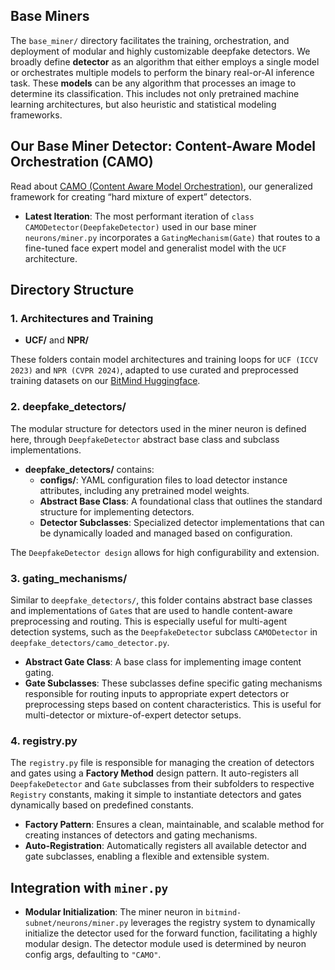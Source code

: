 ## Base Miners

The `base_miner/` directory facilitates the training, orchestration, and deployment of modular and highly customizable deepfake detectors.
We broadly define **detector** as an algorithm that either employs a single model or orchestrates multiple models to perform the binary real-or-AI inference task. These **models** can be any algorithm that processes an image to determine its classification. This includes not only pretrained machine learning architectures, but also heuristic and statistical modeling frameworks.

## Our Base Miner Detector: Content-Aware Model Orchestration (CAMO)

Read about [CAMO (Content Aware Model Orchestration)](https://bitmindlabs.notion.site/CAMO-Content-Aware-Model-Orchestration-CAMO-Framework-for-Deepfake-Detection-43ef46a0f9de403abec7a577a45cd075), our generalized framework for creating “hard mixture of expert” detectors.

- **Latest Iteration**: The most performant iteration of `class CAMODetector(DeepfakeDetector)` used in our base miner `neurons/miner.py` incorporates a `GatingMechanism(Gate)` that routes to a fine-tuned face expert model and generalist model with the `UCF` architecture.

## Directory Structure

### 1. Architectures and Training
- **UCF/** and **NPR/**

These folders contain model architectures and training loops for `UCF (ICCV 2023)` and `NPR (CVPR 2024)`, adapted to use curated and preprocessed training datasets on our [BitMind Huggingface](https://huggingface.co/bitmind).

### 2. deepfake_detectors/
The modular structure for detectors used in the miner neuron is defined here, through `DeepfakeDetector` abstract base class and subclass implementations.

- **deepfake_detectors/** contains:
  - **configs/**: YAML configuration files to load detector instance attributes, including any pretrained model weights.
  - **Abstract Base Class**: A foundational class that outlines the standard structure for implementing detectors.
  - **Detector Subclasses**: Specialized detector implementations that can be dynamically loaded and managed based on configuration.

The `DeepfakeDetector design` allows for high configurability and extension.

### 3. gating_mechanisms/
Similar to `deepfake_detectors/`, this folder contains abstract base classes and implementations of `Gate`s that are used to handle content-aware preprocessing and routing. This is especially useful for multi-agent detection systems, such as the `DeepfakeDetector` subclass `CAMODetector` in `deepfake_detectors/camo_detector.py`.

- **Abstract Gate Class**: A base class for implementing image content gating.
- **Gate Subclasses**: These subclasses define specific gating mechanisms responsible for routing inputs to appropriate expert detectors or preprocessing steps based on content characteristics. This is useful for multi-detector or mixture-of-expert detector setups.

### 4. registry.py
The `registry.py` file is responsible for managing the creation of detectors and gates using a **Factory Method** design pattern. It auto-registers all `DeepfakeDetector` and `Gate` subclasses from their subfolders to respective `Registry` constants, making it simple to instantiate detectors and gates dynamically based on predefined constants.

- **Factory Pattern**: Ensures a clean, maintainable, and scalable method for creating instances of detectors and gating mechanisms.
- **Auto-Registration**: Automatically registers all available detector and gate subclasses, enabling a flexible and extensible system.

## Integration with `miner.py`

- **Modular Initialization**: The miner neuron in `bitmind-subnet/neurons/miner.py` leverages the registry system to dynamically initialize the detector used for the forward function, facilitating a highly modular design. The detector module used is determined by neuron config args, defaulting to `"CAMO"`.